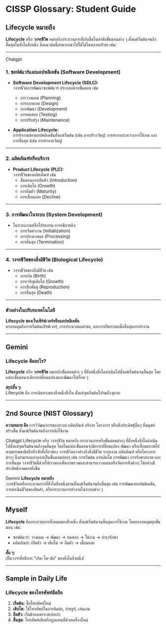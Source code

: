 # CISSP Glossary: Student Guide

## Lifecycle หมายถึง
**Lifecycle** หรือ **วงจรชีวิต** หมายถึงกระบวนการที่เกิดขึ้นในลำดับขั้นตอนต่าง ๆ ตั้งแต่เริ่มต้นจนถึงสิ้นสุดในสิ่งใดสิ่งหนึ่ง ซึ่งแนวคิดนี้สามารถนำไปใช้ได้ในหลายบริบท เช่น:

---

Chatgpt
### 1. ซอฟต์แวร์และแอปพลิเคชัน (Software Development)
- **Software Development Lifecycle (SDLC):**  
  วงจรชีวิตการพัฒนาซอฟต์แวร์ ประกอบด้วยขั้นตอน เช่น  
  - การวางแผน (Planning)  
  - การออกแบบ (Design)  
  - การพัฒนา (Development)  
  - การทดสอบ (Testing)  
  - การปรับปรุง (Maintenance)  

- **Application Lifecycle:**  
  การทำงานของแอปพลิเคชันตั้งแต่เริ่มต้น (เช่น การสร้างวัตถุ) การทำงานระหว่างการใช้งาน และการสิ้นสุด (เช่น การทำลายวัตถุ)

---

### 2. ผลิตภัณฑ์หรือบริการ
- **Product Lifecycle (PLC):**  
  วงจรชีวิตของผลิตภัณฑ์ เช่น  
  - ขั้นตอนการเปิดตัว (Introduction)  
  - การเติบโต (Growth)  
  - การอิ่มตัว (Maturity)  
  - การเสื่อมถอย (Decline)

---

### 3. การพัฒนาในระบบ (System Development)
- ในระบบงานหรือโปรแกรม อาจอธิบายถึง:
  - การเริ่มทำงาน (Initialization)  
  - การประมวลผล (Processing)  
  - การสิ้นสุด (Termination)

---

### 4. วงจรชีวิตของสิ่งมีชีวิต (Biological Lifecycle)
- วงจรชีวิตของสิ่งมีชีวิต เช่น  
  - การเกิด (Birth)  
  - การเจริญเติบโต (Growth)  
  - การสืบพันธุ์ (Reproduction)  
  - การสิ้นสุด (Death)

---

### ตัวอย่างในบริบทเทคโนโลยี
**Lifecycle ของเว็บเซิร์ฟเวอร์หรือแอปพลิเคชัน**  
ครอบคลุมถึงการเริ่มต้นเซิร์ฟเวอร์, การประมวลผลคำขอ, และการปิดระบบเมื่อสิ้นสุดการทำงาน

---

## Gemini  
### Lifecycle คืออะไร?  
**Lifecycle** หรือ **วงจรชีวิต** หมายถึงขั้นตอนต่าง ๆ ที่สิ่งหนึ่งสิ่งใดดำเนินไปตั้งแต่เริ่มต้นจนสิ้นสุด โดยแต่ละขั้นตอนจะมีการเปลี่ยนแปลงและพัฒนาไปเรื่อย ๆ  

**สรุปสั้น ๆ:**  
Lifecycle คือ การเดินทางของสิ่งหนึ่งสิ่งใด ตั้งแต่จุดเริ่มต้นไปจนถึงจุดจบ  

---

## 2nd Source (NIST Glossary)

**ความหมาย คือ**
การวิวัฒนาการของระบบ ผลิตภัณฑ์ บริการ โครงการ หรือสิ่งประดิษฐ์อื่นๆ ที่มนุษย์สร้างขึ้น ตั้งแต่เริ่มต้นจนถึงการเลิกใช้งาน

Chatgpt
Lifecycle หรือ วงจรชีวิต หมายถึง กระบวนการหรือขั้นตอนต่างๆ ที่สิ่งหนึ่งสิ่งใดดำเนินไปตั้งแต่จุดเริ่มต้นจนถึงจุดสิ้นสุด โดยในแต่ละขั้นตอนจะมีการเปลี่ยนแปลง พัฒนา หรือเสื่อมสภาพไปตามธรรมชาติหรือปัจจัยที่เกี่ยวข้อง วงจรชีวิตอาจอ้างถึงสิ่งมีชีวิต ระบบงาน ผลิตภัณฑ์ หรือโครงการต่างๆ ซึ่งสามารถแบ่งออกเป็นขั้นตอนย่อยๆ เช่น การเริ่มต้น การเติบโต การพัฒนา การรักษาสภาพ และการสิ้นสุด วงจรชีวิตนี้ช่วยให้เรามองเห็นภาพรวมและสามารถวางแผนหรือจัดการสิ่งต่างๆ ได้อย่างมีประสิทธิภาพมากยิ่งขึ้น

Gemini
**Lifecycle หมายถึง**  
วงจรชีวิตหรือกระบวนการที่สิ่งใดสิ่งหนึ่งผ่านตั้งแต่เริ่มต้นจนถึงสิ้นสุด เช่น การพัฒนาแอปพลิเคชัน, การดำเนินชีวิตของสินค้า, หรือกระบวนการทำงานในระบบต่าง ๆ

---

## Myself
**Lifecycle** คือกระบวนการทั้งหมดของสิ่งหนึ่ง ตั้งแต่เริ่มต้นจนสิ้นสุดการใช้งาน โดยครอบคลุมทุกขั้นตอน เช่น:
- ซอฟต์แวร์: วางแผน → พัฒนา → ทดสอบ → ใช้งาน → บำรุงรักษา  
- ผลิตภัณฑ์: เปิดตัว → เติบโต → อิ่มตัว → เสื่อมถอย  

**สั้น ๆ:**  
เป็นวงจรที่อธิบาย "เกิด-โต-ดับ" ของสิ่งใดสิ่งหนึ่ง!

---

## Sample in Daily Life  
### Lifecycle ของโทรศัพท์มือถือ
1. **เริ่มต้น:** ซื้อโทรศัพท์ใหม่  
2. **เติบโต:** ใช้โทรศัพท์ในการติดต่อ, ถ่ายรูป, เล่นเกม  
3. **อิ่มตัว:** เริ่มช้าลงเพราะสเปกเก่า  
4. **สิ้นสุด:** โทรศัพท์เสียหรือถูกแทนที่ด้วยเครื่องใหม่
